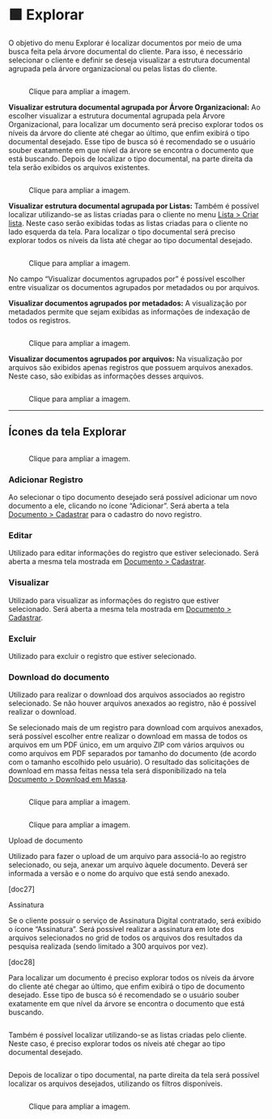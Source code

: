 # 🟩 Explorar

O objetivo do menu Explorar é localizar documentos por meio de uma busca feita pela árvore documental do cliente. Para isso, é necessário selecionar o cliente e definir se deseja visualizar a estrutura documental agrupada pela árvore organizacional ou pelas listas do cliente.  &#x20;

<figure><img src="../.gitbook/assets/documento5.png" alt=""><figcaption><p>Clique para ampliar a imagem.</p></figcaption></figure>

**Visualizar estrutura documental agrupada por Árvore Organizacional:** Ao escolher visualizar a estrutura documental agrupada pela Árvore Organizacional, para localizar um documento será preciso explorar todos os níveis da árvore do cliente até chegar ao último, que enfim exibirá o tipo documental desejado. Esse tipo de busca só é recomendado se o usuário souber exatamente em que nível da árvore se encontra o documento que está buscando. Depois de localizar o tipo documental, na parte direita da tela serão exibidos os arquivos existentes.

<figure><img src="../.gitbook/assets/doc20.png" alt=""><figcaption><p>Clique para ampliar a imagem.</p></figcaption></figure>

**Visualizar estrutura documental agrupada por Listas:** Também é possível localizar utilizando-se as listas criadas para o cliente no menu [Lista > Criar lista](../lista/criar-listas.md). Neste caso serão exibidas todas as listas criadas para o cliente no lado esquerda da tela. Para localizar o tipo documental será preciso explorar todos os níveis da lista até chegar ao tipo documental desejado.

<figure><img src="../.gitbook/assets/doc21.png" alt=""><figcaption><p>Clique para ampliar a imagem.</p></figcaption></figure>

No campo “Visualizar documentos agrupados por” é possível escolher entre visualizar os documentos agrupados por metadados ou por arquivos. &#x20;

**Visualizar documentos agrupados por metadados:** A visualização por metadados permite que sejam exibidas as informações de indexação de todos os registros.&#x20;

<figure><img src="../.gitbook/assets/doc22.png" alt=""><figcaption><p>Clique para ampliar a imagem.</p></figcaption></figure>

**Visualizar documentos agrupados por arquivos:** Na visualização por arquivos são exibidos apenas registros que possuem arquivos anexados. Neste caso, são exibidas as informações desses arquivos. &#x20;

<figure><img src="../.gitbook/assets/doc23.png" alt=""><figcaption><p>Clique para ampliar a imagem.</p></figcaption></figure>

***

## Ícones da tela Explorar

<figure><img src="../.gitbook/assets/doc24.png" alt=""><figcaption><p>Clique para ampliar a imagem.</p></figcaption></figure>

### Adicionar Registro&#x20;

Ao selecionar o tipo documento desejado será possível adicionar um novo documento a ele, clicando no ícone “Adicionar”. Será aberta a tela [Documento > Cadastrar](cadastrar.md) para o cadastro do novo registro.&#x20;

### Editar&#x20;

Utilizado para editar informações do registro que estiver selecionado. Será aberta a mesma tela mostrada em [Documento > Cadastrar](cadastrar.md).&#x20;

### Visualizar&#x20;

Utilizado para visualizar as informações do registro que estiver selecionado. Será aberta a mesma tela mostrada em [Documento > Cadastrar](cadastrar.md).&#x20;

### Excluir&#x20;

Utilizado para excluir o registro que estiver selecionado.&#x20;

### Download do documento&#x20;

Utilizado para realizar o download dos arquivos associados ao registro selecionado. Se não houver arquivos anexados ao registro, não é possível realizar o download.&#x20;

Se selecionado mais de um registro para download com arquivos anexados, será possível escolher entre realizar o download em massa de todos os arquivos em um PDF único, em um arquivo ZIP com vários arquivos ou como arquivos em PDF separados por tamanho do documento (de acordo com o tamanho escolhido pelo usuário). O resultado das solicitações de download em massa feitas nessa tela será disponibilizado na tela [Documento > Download em Massa](download-em-massa.md). &#x20;

<div>

<figure><img src="../.gitbook/assets/doc25.png" alt=""><figcaption><p>Clique para ampliar a imagem.</p></figcaption></figure>

 

<figure><img src="../.gitbook/assets/doc26.png" alt=""><figcaption><p>Clique para ampliar a imagem.</p></figcaption></figure>

</div>

Upload de documento&#x20;

Utilizado para fazer o upload de um arquivo para associá-lo ao registro selecionado, ou seja, anexar um arquivo àquele documento. Deverá ser informada a versão e o nome do arquivo que está sendo anexado. &#x20;

\[doc27]&#x20;

Assinatura&#x20;

Se o cliente possuir o serviço de Assinatura Digital contratado, será exibido o ícone “Assinatura”. Será possível realizar a assinatura em lote dos arquivos selecionados no grid de todos os arquivos dos resultados da pesquisa realizada (sendo limitado a 300 arquivos por vez).&#x20;

\[doc28]&#x20;











Para localizar um documento é preciso explorar todos os níveis da árvore do cliente até chegar ao último, que enfim exibirá o tipo de documento desejado. Esse tipo de busca só é recomendado se o usuário souber exatamente em que nível da árvore se encontra o documento que está buscando. &#x20;

<figure><img src="../.gitbook/assets/documento6.png" alt=""><figcaption></figcaption></figure>

Também é possível localizar utilizando-se as listas criadas pelo cliente. Neste caso, é preciso explorar todos os níveis até chegar ao tipo documental desejado.&#x20;

<figure><img src="../.gitbook/assets/documento7.png" alt=""><figcaption></figcaption></figure>

Depois de localizar o tipo documental, na parte direita da tela será possível localizar os arquivos desejados, utilizando os filtros disponíveis. &#x20;

<figure><img src="../.gitbook/assets/documento8.png" alt=""><figcaption><p>Clique para ampliar a imagem.</p></figcaption></figure>

